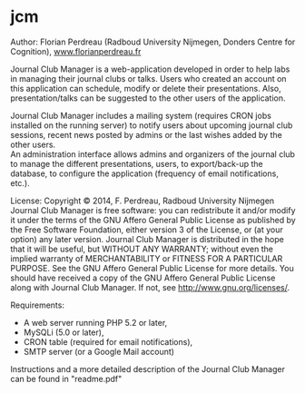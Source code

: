 # jcm
Author: Florian Perdreau (Radboud University Nijmegen, Donders Centre for Cognition), www.florianperdreau.fr

Journal Club Manager is a web-application developed in order to help labs in managing their journal clubs or talks.
Users who created an account on this application can schedule, modify or delete their presentations.
Also, presentation/talks can be suggested to the other users of the application.

Journal Club Manager includes a mailing system (requires CRON jobs installed on the running server) to notify users
about upcoming journal club sessions, recent news posted by admins or the last wishes added by the other users.<br>
An administration interface allows admins and organizers of the journal club to manage the different presentations, users,
to export/back-up the database, to configure the application (frequency of email notifications, etc.).

License:
Copyright © 2014, F. Perdreau, Radboud University Nijmegen
Journal Club Manager is free software: you can redistribute it and/or modify
it under the terms of the GNU Affero General Public License as published by
the Free Software Foundation, either version 3 of the License, or
(at your option) any later version.
Journal Club Manager is distributed in the hope that it will be useful,
but WITHOUT ANY WARRANTY; without even the implied warranty of
MERCHANTABILITY or FITNESS FOR A PARTICULAR PURPOSE.  See the
GNU Affero General Public License for more details.
You should have received a copy of the GNU Affero General Public License
along with Journal Club Manager.  If not, see <http://www.gnu.org/licenses/>.

Requirements: 
- A web server running PHP 5.2 or later, 
- MySQLi (5.0 or later), 
- CRON table (required for email notifications), 
- SMTP server (or a Google Mail account)

Instructions and a more detailed description of the Journal Club Manager can be found in "readme.pdf"

